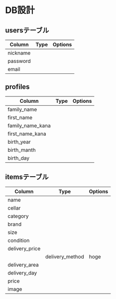 # DB設計

## usersテーブル
|Column|Type|Options|
|------|----|-------|
|nickname| | |
|password| | |
|email| | |

## profiles
|Column|Type|Options|
|------|----|-------|
|family_name| | |
|first_name| | |
|family_name_kana| | |
|first_name_kana| | |
|birth_year|  | |
|birth_manth|  | |
|birth_day | | |


## itemsテーブル
|Column|Type|Options|
|------|----|-------|
|name| | |
|cellar| | |
|category| | |
|brand| | |
|size| | |
|condition| | |
|delivery_price| | |
 |delivery_method|hoge|hoge|
|delivery_area | | |
|delivery_day| | |
|price| | |
|image| | |


## 
